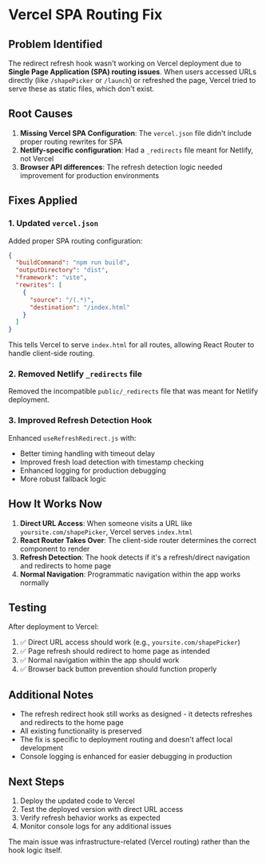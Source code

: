 # Vercel SPA Routing Fix

## Problem Identified

The redirect refresh hook wasn't working on Vercel deployment due to **Single Page Application (SPA) routing issues**. When users accessed URLs directly (like `/shapePicker` or `/launch`) or refreshed the page, Vercel tried to serve these as static files, which don't exist.

## Root Causes

1. **Missing Vercel SPA Configuration**: The `vercel.json` file didn't include proper routing rewrites for SPA
2. **Netlify-specific configuration**: Had a `_redirects` file meant for Netlify, not Vercel
3. **Browser API differences**: The refresh detection logic needed improvement for production environments

## Fixes Applied

### 1. Updated `vercel.json`
Added proper SPA routing configuration:
```json
{
  "buildCommand": "npm run build",
  "outputDirectory": "dist",
  "framework": "vite",
  "rewrites": [
    {
      "source": "/(.*)",
      "destination": "/index.html"
    }
  ]
}
```

This tells Vercel to serve `index.html` for all routes, allowing React Router to handle client-side routing.

### 2. Removed Netlify `_redirects` file
Removed the incompatible `public/_redirects` file that was meant for Netlify deployment.

### 3. Improved Refresh Detection Hook
Enhanced `useRefreshRedirect.js` with:
- Better timing handling with timeout delay
- Improved fresh load detection with timestamp checking
- Enhanced logging for production debugging
- More robust fallback logic

## How It Works Now

1. **Direct URL Access**: When someone visits a URL like `yoursite.com/shapePicker`, Vercel serves `index.html`
2. **React Router Takes Over**: The client-side router determines the correct component to render
3. **Refresh Detection**: The hook detects if it's a refresh/direct navigation and redirects to home page
4. **Normal Navigation**: Programmatic navigation within the app works normally

## Testing

After deployment to Vercel:
1. ✅ Direct URL access should work (e.g., `yoursite.com/shapePicker`)
2. ✅ Page refresh should redirect to home page as intended
3. ✅ Normal navigation within the app should work
4. ✅ Browser back button prevention should function properly

## Additional Notes

- The refresh redirect hook still works as designed - it detects refreshes and redirects to the home page
- All existing functionality is preserved
- The fix is specific to deployment routing and doesn't affect local development
- Console logging is enhanced for easier debugging in production

## Next Steps

1. Deploy the updated code to Vercel
2. Test the deployed version with direct URL access
3. Verify refresh behavior works as expected
4. Monitor console logs for any additional issues

The main issue was infrastructure-related (Vercel routing) rather than the hook logic itself.